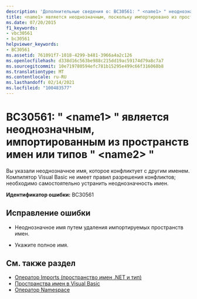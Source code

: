 ```yaml
---
description: 'Дополнительные сведения о: BC30561: " <name1> " неоднозначно, импортированы из пространств имен или типов " <name2> "'
title: <name1> является неоднозначным, поскольку импортировано из пространств имен или типов <name2>
ms.date: 07/20/2015
f1_keywords:
- vbc30561
- bc30561
helpviewer_keywords:
- BC30561
ms.assetid: 761091f7-1018-4299-b481-3966a4a2c126
ms.openlocfilehash: d338d16c563be988c215dd19ac59174d79a8c7a7
ms.sourcegitcommit: 10e719780594efc781b15295e499c66f316068b8
ms.translationtype: MT
ms.contentlocale: ru-RU
ms.lasthandoff: 02/14/2021
ms.locfileid: "100483577"
---
```

# <a name="bc30561-name1-is-ambiguous-imported-from-the-namespaces-or-types-name2"></a>BC30561: " \<name1> " является неоднозначным, импортированным из пространств имен или типов " \<name2> "

Вы указали неоднозначное имя, которое конфликтует с другим именем. Компилятор Visual Basic не имеет правил разрешения конфликтов; необходимо самостоятельно устранить неоднозначность имен.

 **Идентификатор ошибки:** BC30561

## <a name="to-correct-this-error"></a>Исправление ошибки

- Неоднозначное имя путем удаления импортируемых пространств имен.

- Укажите полное имя.

## <a name="see-also"></a>См. также раздел

- [Оператор Imports (пространство имен .NET и тип)](../statements/imports-statement-net-namespace-and-type.md)
- [Пространства имен в Visual Basic](../../programming-guide/program-structure/namespaces.md)
- [Оператор Namespace](../statements/namespace-statement.md)
